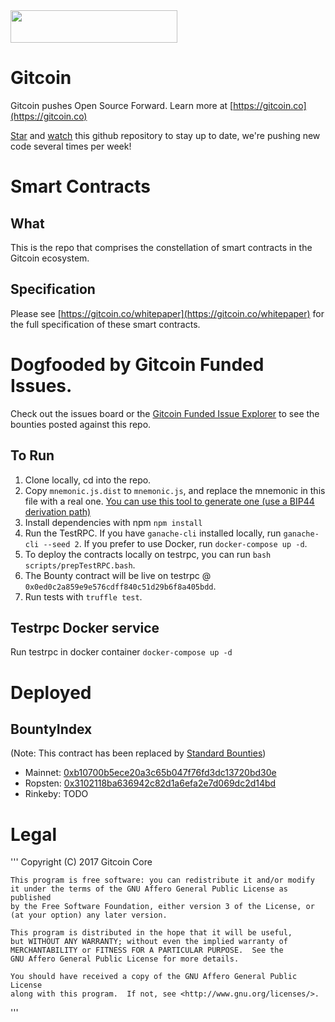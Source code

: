 <a href="https://gitcoin.co/explorer/?q=https://github.com/gitcoinco/smart_contracts">
    <img src='https://gitcoin.co/static/v2/images/promo_buttons/slice_01.png' width=267px height=52px />
</a>

# Gitcoin

Gitcoin pushes Open Source Forward.  Learn more at [https://gitcoin.co](https://gitcoin.co)

[Star](https://github.com/gitcoinco/smart_contracts/stargazers) and [watch](https://github.com/gitcoinco/smart_contracts/watchers) this github repository to stay up to date, we're pushing new code several times per week!


# Smart Contracts

## What

This is the repo that comprises the constellation of smart contracts in the Gitcoin ecosystem. 

## Specification 

Please see [https://gitcoin.co/whitepaper](https://gitcoin.co/whitepaper) for the full specification of these smart contracts.

# Dogfooded by Gitcoin Funded Issues.

Check out the issues board or the [Gitcoin Funded Issue Explorer](https://gitcoin.co/explorer) to see the bounties posted against this repo.

## To Run

1. Clone locally, cd into the repo.
1. Copy `mnemonic.js.dist` to `mnemonic.js`, and replace the mnemonic in this file with a real one. [You can use this tool to generate one (use a BIP44 derivation path)](https://iancoleman.io/bip39/)
1. Install dependencies with npm `npm install`
1. Run the TestRPC.  If you have `ganache-cli` installed locally, run `ganache-cli --seed 2`.  If you prefer to use Docker, run `docker-compose up -d`.
1. To deploy the contracts locally on testrpc, you can run `bash scripts/prepTestRPC.bash`.  
1. The Bounty contract will be live on testrpc @ `0x0ed0c2a859e9e576cdff840c51d29b6f8a405bdd`.
1. Run tests with `truffle test`.

## Testrpc Docker service

Run testrpc in docker container
`docker-compose up -d`

# Deployed

## BountyIndex

(Note: This contract has been replaced by [Standard Bounties](https://github.com/ConsenSys/StandardBounties/))

* Mainnet: [0xb10700b5ece20a3c65b047f76fd3dc13720bd30e](https://etherscan.io/address/0xb10700b5ece20a3c65b047f76fd3dc13720bd30e)
* Ropsten: [0x3102118ba636942c82d1a6efa2e7d069dc2d14bd](https://ropsten.etherscan.io/address/0x3102118ba636942c82d1a6efa2e7d069dc2d14bd)
* Rinkeby: TODO

# Legal

'''
    Copyright (C) 2017 Gitcoin Core 

    This program is free software: you can redistribute it and/or modify
    it under the terms of the GNU Affero General Public License as published
    by the Free Software Foundation, either version 3 of the License, or
    (at your option) any later version.

    This program is distributed in the hope that it will be useful,
    but WITHOUT ANY WARRANTY; without even the implied warranty of
    MERCHANTABILITY or FITNESS FOR A PARTICULAR PURPOSE.  See the
    GNU Affero General Public License for more details.

    You should have received a copy of the GNU Affero General Public License
    along with this program.  If not, see <http://www.gnu.org/licenses/>.

'''


<!-- Google Analytics -->
<img src='https://ga-beacon.appspot.com/UA-102304388-1/gitcoinco/smart_contracts' style='width:1px; height:1px;' >


